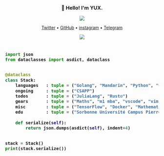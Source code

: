 <h3 align="center">👋 Hello! I'm YUX.</h3>

<p align="center">
  <a href="https://realyux.com"><img src="https://shields.io/badge/ipns-realyux.eth-green?logo=Ethereum&style=for-the-badge&logoColor=blue"></a>
</p>


<p align="center">
  <a href="https://twitter.com/realYUX">Twitter</a> •
  <a href="https://github.com/YUX">GitHub</a> •
  <a href="https://instagram.com/realyuxiao">instagram</a> •
  <a href="https://t.me/realYUX">Telegram</a>
</p>

<div align="center">
  <a href="https://github.com/ryo-ma/github-profile-trophy"><img src="https://github-profile-trophy.vercel.app/?username=YUX&row=1&column=7&no-bg=true&theme=dark_lover&no-frame=true"></a>
  
  
</div>

<!-- Zero width character is used to put extra blank lines before and after code -->

<h3>
    
```python
​
import json
from dataclasses import asdict, dataclass


@dataclass
class Stack:
    languages   : tuple = ("Golang", "Mandarin", "Python", "C++", "français", "English")
    ongoing     : tuple = ("CSAPP")
    todos       : tuple = ("JuliaLang", "Rust⚙️")
    gears       : tuple = ("Maths", "m1 mba", "vscode", "vim", "Debian", "raspi 4")
    misc        : tuple = ("TensorFlow", "Docker", "Mathematica")
    edu         : tuple = ("Sorbonne Université Campus Pierre et Marie Curie", "Beijing University of Technology")
    
    def serialize(self):
        return json.dumps(asdict(self), indent=4)


stack = Stack()
print(stack.serialize())
​
```
</h3>
